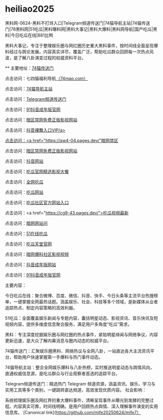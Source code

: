 # heiliao2025
黑料网-0624-黑料不打烊入口|Telegram频道传送门|74猫导航主站|74猫传送门|78黑料网|51吃瓜|黑料曝料网|黑料大事记|黑料大爆料|黑料网导航|国产吃瓜|黑料|今日吃瓜在线|881比鸭

黑料大事记，专注于整理娱乐圈与网红圈历史重大黑料事件，按时间线全面呈现爆料经过与舆论发展。内容真实详尽，覆盖广泛，帮助吃瓜群众回顾每一次热点风波，是了解八卦演变过程的权威资料平台。

** 主要地址：<a href="https://74mao.com/">74猫传送门</a>

点击访问：七四猫福利导航<a href="https://74mao.com/">（74mao.com）</a>

点击访问：<a href="https://74mao.com/">74猫导航主站</a>

点击访问：<a href="https://74mao.com/">Telegram频道传送门</a>

点击访问：<a href="https://dy2-02.pages.dev/">91抖音成年版官网</a>

点击访问：<a href="https://aw5-02.pages.dev/">暗区禁网免费正版影视网站</a>

点击访问：<a href="https://dy9-02.pages.dev/">抖音裸舞入口VIP/a>

点击访问：<a href="https://aw4-04.pages.dev/"暗网禁区</a>

点击访问：<a href="https://aw5-05.pages.dev/">暗区禁网免费正版影视网站</a>

点击访问：<a href="https://dy10-05.pages.dev/">抖音网站</a>

点击访问：<a href="https://cg2-49.pages.dev/">吃瓜官网精选影视大餐</a>

点击访问：<a href="https://cg4-48.pages.dev/">全网吃瓜</a>

点击访问：<a href="https://cg1-50.pages.dev/">吃瓜网站</a>

点击访问：<a href="https://cg5-44.pages.dev/">吃瓜社区官方网站入口</a>

点击访问：<a href="https://cg9-43.pages.dev/“>吃瓜视频最新</a>

点击访问：<a  href="https://chttps://aw10-08.pages.dev/">暗网网站问</a>

点击访问：<a  href="https://cg10-46.pages.dev/">51在线吃瓜</a>

点击访问：<a href="https://cg7-47.pages.dev/">吃瓜天堂官网</a>

点击访问：<a href="https://aw3-02.pages.dev/">暗网爆料社区影视视频</a>

点击访问：<a href="https://dy4-04.pages.dev/">抖音成年版网站</a>

点击访问：<a href="https://dy2-05.pages.dev/">91抖音成年版官网</a>

主要内容：

今日吃瓜在线：聚合微博、百度、微信、抖音、快手、今日头条等主流平台热搜榜单，一键掌握全网最热话题。涵盖娱乐、社会、科技等多个领域，是新媒体从业者追踪热点、制定内容策略的高效利器。

51吃瓜：全面覆盖娱乐新闻与专题内容，囊括明星动态、影视资讯、音乐快讯及短视频内容，提供多维度信息聚合服务，满足用户多角度“吃瓜”需求。

黑料：专注深度挖掘娱乐圈与网红圈的热点事件，紧贴明星绯闻与网络争议，内容更新迅速，是大众了解内幕消息与圈内动态的权威平台。

74猫传送门：汇聚娱乐圈黑料、网络热议与全网八卦，一站直达各大主流资讯平台，帮助用户快速掌握第一手爆料与热门事件动态。

74猫导航主站：整合全网娱乐爆料与八卦热榜，实时推送明星动态与舆情风向，直通权威信息源，是吃瓜群众与行业观察者首选的追踪平台。

Telegram频道传送门：精选热门 Telegram 频道资源，涵盖资讯、娱乐、学习与实用工具等多个类别，一键跳转直达频道，高效发现优质内容。
社会影响：

系统梳理娱乐圈及网红界的重大爆料事件，清晰呈现事件从曝光到发酵的完整过程。内容真实可靠，时间线明确，是用户回顾热点舆情、深入理解事件演变的实用信息库。
[Canonical link](https://github.com/mife20250624/mife7）
